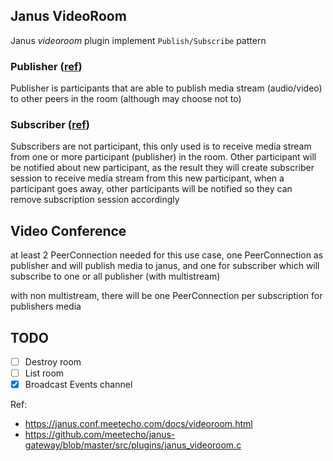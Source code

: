 ## Janus VideoRoom

Janus *videoroom* plugin implement `Publish/Subscribe` pattern

### Publisher ([ref](https://janus.conf.meetecho.com/docs/videoroom.html#vroompub))
Publisher is participants that are able to publish media stream (audio/video) to other peers in the room (although may 
choose not to)

### Subscriber ([ref](https://janus.conf.meetecho.com/docs/videoroom.html#vroomsub))
Subscribers are not participant, this only used is to receive media stream 
from one or more participant (publisher) in the room.
Other participant will be notified about new participant, 
as the result they will create subscriber session to receive media stream
from this new participant, when a participant goes away, 
other participants will be notified so they can remove subscription session accordingly


## Video Conference
at least 2 PeerConnection needed for this use case, one PeerConnection as publisher and will publish media to janus,
and one for subscriber which will subscribe to one or all publisher (with multistream)

with non multistream, there will be one PeerConnection per subscription for publishers media 

## TODO
- [ ] Destroy room
- [ ] List room
- [x] Broadcast Events channel

Ref:
- https://janus.conf.meetecho.com/docs/videoroom.html
- https://github.com/meetecho/janus-gateway/blob/master/src/plugins/janus_videoroom.c